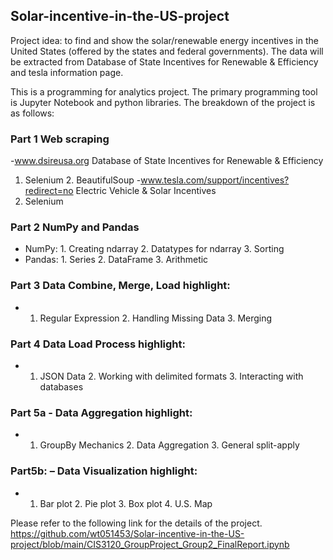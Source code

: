 ## Solar-incentive-in-the-US-project

Project idea: to find and show the solar/renewable energy incentives in the United States (offered by the states and federal governments). The data will be extracted from Database of State Incentives for Renewable & Efficiency and tesla information page. <br/>

This is a programming for analytics project. The primary programming tool is Jupyter Notebook and python libraries. The breakdown of the project is as follows: <br/>

### Part 1 Web scraping
-www.dsireusa.org Database of State Incentives for Renewable & Efficiency
1. Selenium 2. BeautifulSoup
-www.tesla.com/support/incentives?redirect=no Electric Vehicle & Solar Incentives
1. Selenium

### Part 2 NumPy and Pandas
- NumPy: 1. Creating ndarray 2. Datatypes for ndarray 3. Sorting
- Pandas: 1. Series 2. DataFrame 3. Arithmetic

### Part 3 Data Combine, Merge, Load highlight:
- 1. Regular Expression 2. Handling Missing Data 3. Merging

### Part 4 Data Load Process highlight:
- 1. JSON Data 2. Working with delimited formats 3. Interacting with databases

### Part 5a - Data Aggregation highlight:
- 1. GroupBy Mechanics 2. Data Aggregation 3. General split-apply

### Part5b: – Data Visualization highlight:
- 1. Bar plot 2. Pie plot 3. Box plot 4. U.S. Map

Please refer to the following link for the details of the project.
https://github.com/wt051453/Solar-incentive-in-the-US-project/blob/main/CIS3120_GroupProject_Group2_FinalReport.ipynb
